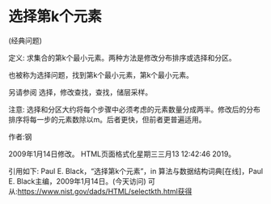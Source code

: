 # 选择第k个元素


(经典问题)



定义:
求集合的第k个最小元素。两种方法是修改分布排序或选择和分区。



也被称为选择问题，找到第k个最小元素，第k个最小元素。



另请参阅
选择，修改查找，查找，储层采样。



注意:
选择和分区大约将每个步骤中必须考虑的元素数量分成两半。修改后的分布排序将每一步的元素数除以m。后者更快，但前者更普遍适用。


作者:钢







2009年1月14日修改。
HTML页面格式化星期三三月13 12:42:46 2019。



引用如下:
Paul E. Black，“选择第k个元素”，in
算法与数据结构词典[在线]，Paul E. Black主编，2009年1月14日。(今天访问)
可从:https://www.nist.gov/dads/HTML/selectkth.html获得